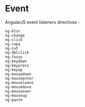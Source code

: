 # Event

AngularJS event listeners directives -

    ng-blur
    ng-change
    ng-click
    ng-copy
    ng-cut
    ng-dblclick
    ng-focus
    ng-keydown
    ng-keypress
    ng-keyup
    ng-mousedown
    ng-mouseenter
    ng-mouseleave
    ng-mousemove
    ng-mouseover
    ng-mouseup
    ng-paste
